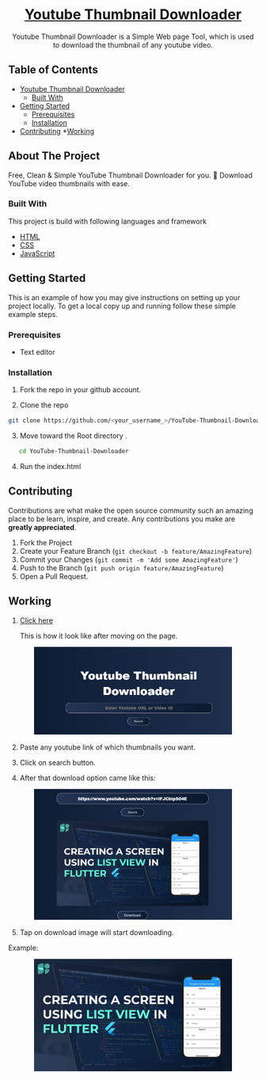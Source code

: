 <h1 align="center"><a href="https://semikolan-co.github.io/YouTube-Thumbnail-Downloader">Youtube Thumbnail Downloader</a></h1>

  <p align="center">
    Youtube Thumbnail Downloader is a Simple Web page Tool, which is used to download the thumbnail of any youtube video.   
</p>



<!-- TABLE OF CONTENTS -->
## Table of Contents

* [Youtube Thumbnail Downloader](#about-the-project)
  * [Built With](#built-with)
* [Getting Started](#getting-started)
  * [Prerequisites](#prerequisites)
  * [Installation](#installation)
* [Contributing](#contributing)
*[Working](#Working)




<!-- ABOUT THE PROJECT -->
## About The Project

Free, Clean & Simple YouTube Thumbnail Downloader for you. 🙂 Download YouTube video thumbnails with ease. 

### Built With
This project is build with following languages and framework
* [HTML](https://html.com)
* [CSS](https://developer.mozilla.org/en-US/docs/Web/CSS)
* [JavaScript](https://www.javascript.com/)



<!-- GETTING STARTED -->
## Getting Started

This is an example of how you may give instructions on setting up your project locally.
To get a local copy up and running follow these simple example steps.

### Prerequisites
*  Text editor

### Installation
1. Fork the repo in your github account.

2. Clone the repo
```sh
git clone https://github.com/<your_username_>/YouTube-Thumbnail-Downloader.git
```
3. Move toward the Root directory .
```sh
   cd YouTube-Thumbnail-Downloader
```
4. Run the index.html
<!-- CONTRIBUTING -->
## Contributing

Contributions are what make the open source community such an amazing place to be learn, inspire, and create. Any contributions you make are **greatly appreciated**.

1. Fork the Project
2. Create your Feature Branch (`git checkout -b feature/AmazingFeature`)
3. Commit your Changes (`git commit -m 'Add some AmazingFeature'`)
4. Push to the Branch (`git push origin feature/AmazingFeature`)
5. Open a Pull Request.

<!--Working-->
## Working 

1. [Click here]( https://semikolan-co.github.io/YouTube-Thumbnail-Downloader/)

    This is how it look like after moving on the page.
<p align="center">
  <img src="assets/img/Webpage1.png" width="400" title="WEB Page">
</p>

2. Paste any youtube link of which thumbnails you want.

3. Click on search button.

4. After that download option came like this:
<p align="center">
  <img src="assets/img/try 2.png" width="400">
</p>

5. Tap on download image will start downloading.

Example:
<p align="center">
  <img src="assets/img/Final.png" width="400">
</p>
